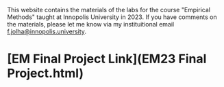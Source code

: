 This website contains the materials of the labs for the course "Empirical Methods" taught at Innopolis University in 2023. If you have comments on the materials, please let me know via my instituitional email f.jolha@innopolis.university.

# [EM Final Project Link](EM23 Final Project.html)

<!--https://hackmd.io/@firasj/BJXv-qDTh
### [Assignment 3 - MonogDB](html/introtobigdata/Assignment 3 - MonogDB.html)
-->
